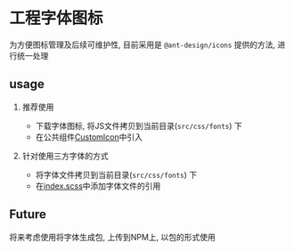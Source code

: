 # 工程字体图标

为方便图标管理及后续可维护性, 目前采用是 ```@ant-design/icons``` 提供的方法, 进行统一处理

## usage
1. 推荐使用
   - 下载字体图标, 将JS文件拷贝到当前目录(```src/css/fonts```) 下
   - 在公共组件[CustomIcon](../../components/custom-icon/index.jsx)中引入


2. 针对使用三方字体的方式
   - 将字体文件拷贝到当前目录(```src/css/fonts```) 下
   - 在[index.scss](../index.scss)中添加字体文件的引用

## Future
将来考虑使用将字体生成包, 上传到NPM上, 以包的形式使用
